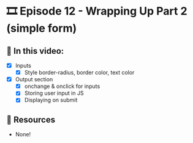 # 🎞️ Episode 12 - Wrapping Up Part 2 (simple form)

## 📝 In this video:
- [x] Inputs
  - [x] Style border-radius, border color, text color
- [x] Output section
  - [x] onchange & onclick for inputs
  - [x] Storing user input in JS
  - [x] Displaying on submit

## 🔗 Resources
- None!

